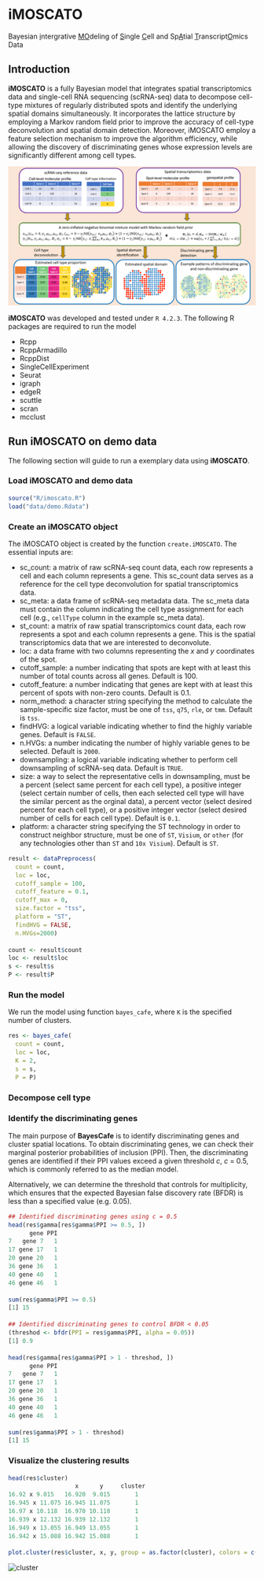 # iMOSCATO

Bayesian <ins>i</ins>ntergrative <ins>M</ins><ins>O</ins>deling of <ins>S</ins>ingle <ins>C</ins>ell and Sp<ins>A</ins>tial <ins>T</ins>ranscript<ins>O</ins>mics Data

## Introduction

**iMOSCATO** is a fully Bayesian model that integrates spatial transcriptomics data and single-cell RNA sequencing (scRNA-seq) data to decompose cell-type mixtures of regularly distributed spots and identify the underlying spatial domains simultaneously. It incorporates the lattice structure by employing a Markov random field prior to improve the accuracy of cell-type deconvolution and spatial domain detection. Moreover, iMOSCATO employ a feature selection mechanism to improve the algorithm efficiency, while allowing the discovery of discriminating genes whose expression levels are significantly different among cell types.

![iMOSCATO](figure/imoscato_workflow.png)

**iMOSCATO** was developed and tested under `R 4.2.3`. The following R packages are required to run the model

- Rcpp
- RcppArmadillo
- RcppDist
- SingleCellExperiment
- Seurat
- igraph
- edgeR
- scuttle
- scran
- mcclust

## Run iMOSCATO on demo data

The following section will guide to run a exemplary data using **iMOSCATO**.

### Load iMOSCATO and demo data
```r
source("R/imoscato.R")
load("data/demo.Rdata")
```

### Create an iMOSCATO object
The iMOSCATO object is created by the function `create.iMOSCATO`. The essential inputs are:

- sc_count: a matrix of raw scRNA-seq count data, each row represents a cell and each column represents a gene. This sc_count data serves as a reference for the cell type deconvolution for spatial transcriptomics data.
- sc_meta: a data frame of scRNA-seq metadata data. The sc_meta data must contain the column indicating the cell type assignment for each cell (e.g., `cellType` column in the example sc_meta data).
- st_count: a matrix of raw spatial transcriptomics count data, each row represents a spot and each column represents a gene. This is the spatial transcriptomics data that we are interested to deconvolute.
- loc: a data frame with two columns representing the $x$ and $y$ coordinates of the spot.
- cutoff_sample: a number indicating that spots are kept with at least this number of total counts across all genes. Default is 100.
- cutoff_feature: a number indicating that genes are kept with at least this percent of spots with non-zero counts. Default is 0.1.
- norm_method: a character string specifying the method to calculate the sample-specific size factor, must be one of `tss`, `q75`, `rle`, or `tmm`. Default is `tss`.
- findHVG: a logical variable indicating whether to find the highly variable genes. Default is `FALSE`.
- n.HVGs: a number indicating the number of highly variable genes to be selected. Default is `2000`.
- downsampling: a logical variable indicating whether to perform cell downsampling of scRNA-seq data. Default is `TRUE`.
- size: a way to select the representative cells in downsampling, must be a percent (select same percent for each cell type), a positive integer (select certain number of cells, then each selected cell type will have the similar percent as the orginal data), a percent vector (select desired percent for each cell type), or a positive integer vector (select desired number of cells for each cell type). Default is `0.1`.
- platform: a character string specifying the ST technology in order to construct neighbor structure, must be one of `ST`, `Visium`, or `other` (for any technologies other than `ST` and `10x Visium`). Default is `ST`.


```r
result <- dataPreprocess(
  count = count, 
  loc = loc, 
  cutoff_sample = 100, 
  cutoff_feature = 0.1, 
  cutoff_max = 0, 
  size.factor = "tss", 
  platform = "ST",
  findHVG = FALSE, 
  n.HVGs=2000)

count <- result$count
loc <- result$loc
s <- result$s
P <- result$P
```

### Run the model
We run the model using function `bayes_cafe`, where `K` is the specified number of clusters.

```r
res <- bayes_cafe(
  count = count, 
  loc = loc, 
  K = 2, 
  s = s, 
  P = P)
```

### Decompose cell type

### Identify the discriminating genes
The main purpose of **BayesCafe** is to identify discriminating genes and cluster spatial locations.
To obtain discriminating genes, we can check their marginal posterior probabilities
of inclusion (PPI). Then, the discriminating genes are identified
if their PPI values exceed a given threshold $c$, $c$ = 0.5, which is commonly referred to as the median model.

Alternatively, we can determine the threshold that controls for multiplicity, which ensures that the expected Bayesian false discovery rate (BFDR) is less than a
specified value (e.g. 0.05). 

```r
## Identified discriminating genes using c = 0.5
head(res$gamma[res$gamma$PPI >= 0.5, ])
      gene PPI
7   gene 7   1
17 gene 17   1
20 gene 20   1
36 gene 36   1
40 gene 40   1
46 gene 46   1

sum(res$gamma$PPI >= 0.5)
[1] 15

## Identified discriminating genes to control BFDR < 0.05
(threshod <- bfdr(PPI = res$gamma$PPI, alpha = 0.05))
[1] 0.9

head(res$gamma[res$gamma$PPI > 1 - threshod, ])
      gene PPI
7   gene 7   1
17 gene 17   1
20 gene 20   1
36 gene 36   1
40 gene 40   1
46 gene 46   1

sum(res$gamma$PPI > 1 - threshod)
[1] 15
```


### Visualize the clustering results
```r
head(res$cluster)
                   x      y     cluster
16.92 x 9.015   16.920  9.015       1
16.945 x 11.075 16.945 11.075       1
16.97 x 10.118  16.970 10.118       1
16.939 x 12.132 16.939 12.132       1
16.949 x 13.055 16.949 13.055       1
16.942 x 15.088 16.942 15.088       1

plot.cluster(res$cluster, x, y, group = as.factor(cluster), colors = c("red", "steelblue3"))
```
<img src="cluster.png" alt="cluster" width="500" height="300">
